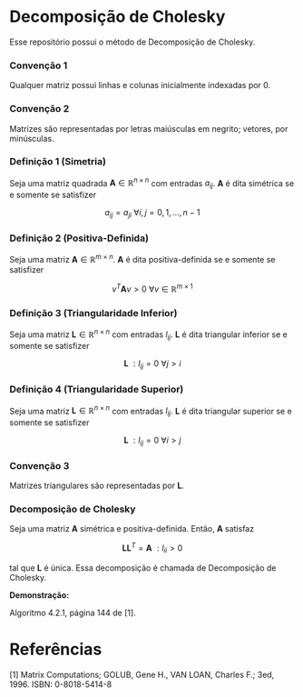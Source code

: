 # Decomposição de Cholesky

Esse repositório possui o método de Decomposição de Cholesky.


### Convenção 1

Qualquer matriz possui linhas e colunas inicialmente indexadas por 0.


### Convenção 2

Matrizes são representadas por letras maiúsculas em negrito; vetores, por minúsculas.


### Definição 1 (Simetria)

Seja uma matriz quadrada $\mathbf{A} \in \mathbb{R}^{n \times n}$ com entradas $a_{i j}$. $\mathbf{A}$ é dita simétrica se e somente se satisfizer

$$
\begin{equation}
    a_{i j} = a_{j i} \textrm{    } \forall i, j = 0, 1, \ldots, n-1
\end{equation}
$$


### Definição 2 (Positiva-Definida)

Seja uma matriz $\mathbf{A} \in \mathbb{R}^{m \times n}$. $\mathbf{A}$ é dita positiva-definida se e somente se satisfizer


$$
\begin{equation}
    v^{T} \mathbf{A} v > 0 \textrm{    } \forall v \in \mathbb{R}^{m \times 1}
\end{equation}
$$


### Definição 3 (Triangularidade Inferior)

Seja uma matriz $\mathbf{L} \in \mathbb{R}^{n \times n}$ com entradas $l_{i j}$. $\mathbf{L}$ é dita triangular inferior se e somente se satisfizer


$$
\begin{equation}
    \textbf{L} \textrm{     }: l_{i j} = 0 \textrm{    } \forall j > i 
\end{equation}
$$


### Definição 4 (Triangularidade Superior)

Seja uma matriz $\mathbf{L} \in \mathbb{R}^{n \times n}$ com entradas $l_{i j}$. $\mathbf{L}$ é dita triangular superior se e somente se satisfizer


$$
\begin{equation}
    \textbf{L} \textrm{     }: l_{i j} = 0 \textrm{    } \forall i > j 
\end{equation}
$$


### Convenção 3

Matrizes triangulares são representadas por $\mathbf{L}$.


### Decomposição de Cholesky


Seja uma matriz $\mathbf{A}$ simétrica e positiva-definida. Então, $\mathbf{A}$ satisfaz

$$
\begin{equation}
    \mathbf{L} \mathbf{L}^{T} = \mathbf{A} \textrm{    }: l_{i i} > 0
\end{equation}
$$

tal que $\mathbf{L}$ é única. Essa decomposição é chamada de Decomposição de Cholesky.

**Demonstração:**


Algoritmo 4.2.1, página 144 de [1].


# Referências

[1] Matrix Computations; GOLUB, Gene H., VAN LOAN, Charles F.; 3ed, 1996. ISBN: 0-8018-5414-8